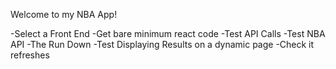 Welcome to my NBA App!

-Select a Front End
    -Get bare minimum react code
-Test API Calls
    -Test NBA API
    -The Run Down
-Test Displaying Results on a dynamic page
    -Check it refreshes